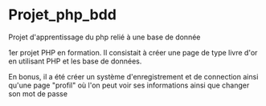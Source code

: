 # Projet_php_bdd
Projet d'apprentissage du php relié à une base de donnée


1er projet PHP en formation.
Il consistait à créer une page de type livre d'or en utilisant PHP et les base de données.

En bonus, il a été créer un système d'enregistrement et de connection ainsi qu'une page "profil" où l'on peut voir ses informations ainsi que changer son mot de passe
